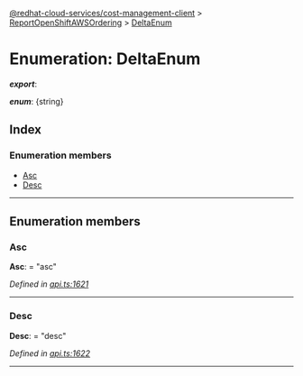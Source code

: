 [@redhat-cloud-services/cost-management-client](../README.md) > [ReportOpenShiftAWSOrdering](../modules/reportopenshiftawsordering.md) > [DeltaEnum](../enums/reportopenshiftawsordering.deltaenum.md)

# Enumeration: DeltaEnum

*__export__*: 

*__enum__*: {string}

## Index

### Enumeration members

* [Asc](reportopenshiftawsordering.deltaenum.md#asc)
* [Desc](reportopenshiftawsordering.deltaenum.md#desc)

---

## Enumeration members

<a id="asc"></a>

###  Asc

**Asc**:  = "asc"

*Defined in [api.ts:1621](https://github.com/rvsia/javascript-clients/blob/master/packages/cost-management/api.ts#L1621)*

___
<a id="desc"></a>

###  Desc

**Desc**:  = "desc"

*Defined in [api.ts:1622](https://github.com/rvsia/javascript-clients/blob/master/packages/cost-management/api.ts#L1622)*

___

